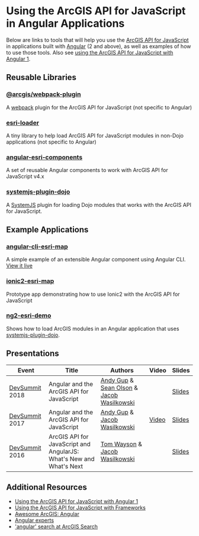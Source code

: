 # Using the ArcGIS API for JavaScript in Angular Applications

Below are links to tools that will help you use the [ArcGIS API for JavaScript] in applications built with [Angular] (2 and above), as well as examples of how to use those tools. Also see [using the ArcGIS API for JavaScript with Angular 1](../angular-1).

## Reusable Libraries

### [@arcgis/webpack-plugin](https://github.com/Esri/arcgis-webpack-plugin)
A [webpack](https://webpack.js.org/) plugin for the ArcGIS API for JavaScript (not specific to Angular)

### [esri-loader](https://github.com/Esri/esri-loader)
A tiny library to help load ArcGIS API for JavaScript modules in non-Dojo applications (not specific to Angular)

###  [angular-esri-components](https://github.com/TheKeithStewart/angular-esri-components)
A set of reusable Angular components to work with ArcGIS API for JavaScript v4.x

### [systemjs-plugin-dojo]
A [SystemJS](https://github.com/systemjs/systemjs) plugin for loading Dojo modules that works with the ArcGIS API for JavaScript.

## Example Applications

### [angular-cli-esri-map](https://github.com/Esri/angular-cli-esri-map)
A simple example of an extensible Angular component using Angular CLI.
<br/> [View it live](https://esri.github.io/angular-cli-esri-map/dist/)

### [ionic2-esri-map](https://github.com/andygup/ionic2-esri-map)
Prototype app demonstrating how to use Ionic2 with the ArcGIS API for JavaScript

### [ng2-esri-demo](https://github.com/beginor/ng2-esri-demo)
Shows how to load ArcGIS modules in an Angular application that uses [systemjs-plugin-dojo].

## Presentations

|Event|Title|Authors|Video|Slides|
|---|---|---|---|---|
|[DevSummit](http://www.esri.com/events/devsummit) 2018|Angular and the ArcGIS API for JavaScript|[Andy Gup](https://esri-es.github.io/arcgis-experts/?topic=AngularJS#expert=andy-gup) & [Sean Olson](https://github.com/sean-olson-e) & [Jacob Wasilkowski](https://github.com/jwasilgeo)||[Slides](https://sean-olson-e.github.io/Angular-and-the-ArcGIS-API-for-JavaScript/#/)|
|[DevSummit](http://www.esri.com/events/devsummit) 2017|Angular and the ArcGIS API for JavaScript|[Andy Gup](https://esri-es.github.io/arcgis-experts/?topic=AngularJS#expert=andy-gup) & [Jacob Wasilkowski](https://github.com/jwasilgeo)|[Video](https://youtu.be/-xoHdXfB8Y4)|[Slides](https://jwasilgeo.github.io/presentations/2017/angular-and-the-arcgis-api-for-javascript/#/)|
|[DevSummit](http://www.esri.com/events/devsummit) 2016|ArcGIS API for JavaScript and AngularJS: What's New and What's Next|[Tom Wayson](https://esri-es.github.io/arcgis-experts/?topic=AngularJS#expert=tom-wayson) & [Jacob Wasilkowski](https://github.com/jwasilgeo)||[Slides](https://jwasilgeo.github.io/esri-jsapi-and-angular-whats-next-dev-summit-2016/#/)|

## Additional Resources
- [Using the ArcGIS API for JavaScript with Angular 1](../angular-1)
- [Using the ArcGIS API for JavaScript with Frameworks](../)
- [Awesome ArcGIS: Angular ](https://esri-es.github.io/awesome-arcgis/front-end/technologies/angular/)
- [Angular experts](https://esri-es.github.io/arcgis-experts/?topic=AngularJS)
- ['angular' search at ArcGIS Search](https://esri-es.github.io/arcgis-search/?search=angular)

[ArcGIS API for JavaScript]:https://developers.arcgis.com/javascript/
[Angular]:https://angular.io/
[Angular CLI]:https://github.com/angular/angular-cli
[systemjs-plugin-dojo]:https://github.com/beginor/systemjs-plugin-dojo
